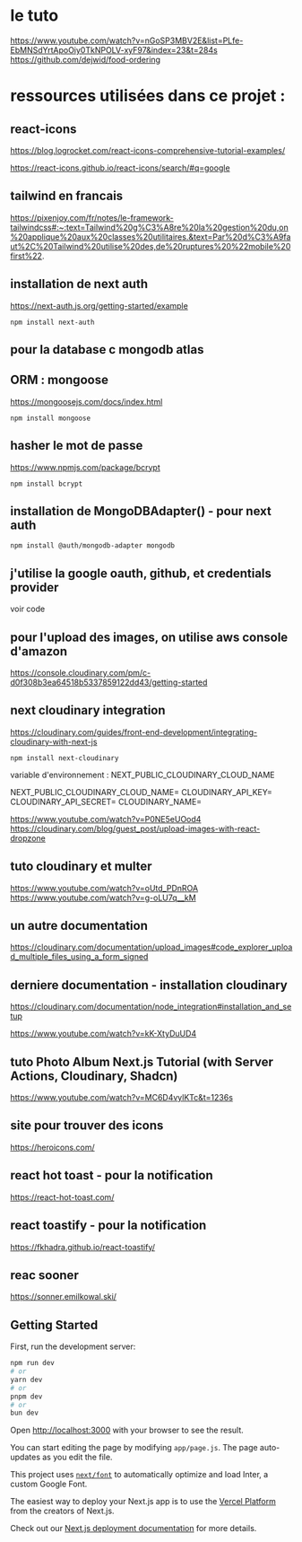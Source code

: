 

# le tuto
https://www.youtube.com/watch?v=nGoSP3MBV2E&list=PLfe-EbMNSdYrtApoOiy0TkNPOLV-xyF97&index=23&t=284s
https://github.com/dejwid/food-ordering

# ressources utilisées dans ce projet :
## react-icons
https://blog.logrocket.com/react-icons-comprehensive-tutorial-examples/

https://react-icons.github.io/react-icons/search/#q=google


## tailwind en francais
https://pixenjoy.com/fr/notes/le-framework-tailwindcss#:~:text=Tailwind%20g%C3%A8re%20la%20gestion%20du,on%20applique%20aux%20classes%20utilitaires.&text=Par%20d%C3%A9faut%2C%20Tailwind%20utilise%20des,de%20ruptures%20%22mobile%20first%22.

## installation de next auth
https://next-auth.js.org/getting-started/example

```
npm install next-auth
```

## pour la database c mongodb atlas

## ORM : mongoose
https://mongoosejs.com/docs/index.html

```
npm install mongoose
```	

## hasher le mot de passe
https://www.npmjs.com/package/bcrypt

```
npm install bcrypt
```	

## installation de MongoDBAdapter() - pour next auth

```
npm install @auth/mongodb-adapter mongodb
```	

## j'utilise la google oauth, github, et credentials provider
voir code


## pour l'upload des images, on utilise aws console d'amazon
https://console.cloudinary.com/pm/c-d0f308b3ea64518b5337859122dd43/getting-started

## next cloudinary integration
https://cloudinary.com/guides/front-end-development/integrating-cloudinary-with-next-js

```
npm install next-cloudinary
```	

variable d'environnement : NEXT_PUBLIC_CLOUDINARY_CLOUD_NAME 

NEXT_PUBLIC_CLOUDINARY_CLOUD_NAME=
CLOUDINARY_API_KEY=
CLOUDINARY_API_SECRET=
CLOUDINARY_NAME=

https://www.youtube.com/watch?v=P0NE5eUOod4
https://cloudinary.com/blog/guest_post/upload-images-with-react-dropzone

## tuto cloudinary et multer
https://www.youtube.com/watch?v=oUtd_PDnROA
https://www.youtube.com/watch?v=g-oLU7q__kM


## un autre documentation
https://cloudinary.com/documentation/upload_images#code_explorer_upload_multiple_files_using_a_form_signed

## derniere documentation - installation cloudinary
https://cloudinary.com/documentation/node_integration#installation_and_setup

https://www.youtube.com/watch?v=kK-XtyDuUD4

## tuto Photo Album Next.js Tutorial (with Server Actions, Cloudinary, Shadcn)
https://www.youtube.com/watch?v=MC6D4vylKTc&t=1236s


## site pour trouver des icons
https://heroicons.com/


## react hot toast - pour la notification
https://react-hot-toast.com/

## react toastify - pour la notification
https://fkhadra.github.io/react-toastify/

## reac sooner
https://sonner.emilkowal.ski/




## Getting Started


First, run the development server:

```bash
npm run dev
# or
yarn dev
# or
pnpm dev
# or
bun dev
```

Open [http://localhost:3000](http://localhost:3000) with your browser to see the result.

You can start editing the page by modifying `app/page.js`. The page auto-updates as you edit the file.

This project uses [`next/font`](https://nextjs.org/docs/basic-features/font-optimization) to automatically optimize and load Inter, a custom Google Font.



The easiest way to deploy your Next.js app is to use the [Vercel Platform](https://vercel.com/new?utm_medium=default-template&filter=next.js&utm_source=create-next-app&utm_campaign=create-next-app-readme) from the creators of Next.js.

Check out our [Next.js deployment documentation](https://nextjs.org/docs/deployment) for more details.

